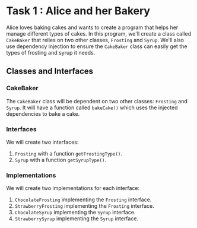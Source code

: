 # Task 1 : Alice and her Bakery

Alice loves baking cakes and wants to create a program that helps her manage different types of cakes. In this program, we'll create a class called `CakeBaker` that relies on two other classes, `Frosting` and `Syrup`. We'll also use dependency injection to ensure the `CakeBaker` class can easily get the types of frosting and syrup it needs.

## Classes and Interfaces

### CakeBaker
The `CakeBaker` class will be dependent on two other classes: `Frosting` and `Syrup`. It will have a function called `bakeCake()` which uses the injected dependencies to bake a cake.

### Interfaces
We will create two interfaces:
1. `Frosting` with a function `getFrostingType()`.
2. `Syrup` with a function `getSyrupType()`.

### Implementations
We will create two implementations for each interface:
1. `ChocolateFrosting` implementing the `Frosting` interface.
2. `StrawberryFrosting` implementing the `Frosting` interface.
3. `ChocolateSyrup` implementing the `Syrup` interface.
4. `StrawberrySyrup` implementing the `Syrup` interface.